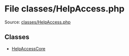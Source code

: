 File classes/HelpAccess.php
=========

Source: [classes/HelpAccess.php](https://github.com/PrestaShop/PrestaShop/blob/1.5.5.0/classes/HelpAccess.php)


Classes
-------

* [HelpAccessCore](class.HelpAccessCore.md)

